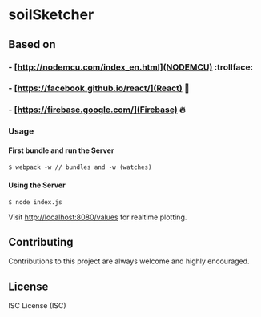 # soilSketcher

## Based on

### - [http://nodemcu.com/index_en.html](NODEMCU)   :trollface:
### - [https://facebook.github.io/react/](React)   :blue_heart:
### - [https://firebase.google.com/](Firebase)  :fire:

### Usage
#### First bundle and run the Server
```
$ webpack -w // bundles and -w (watches)
```
#### Using the Server

```
$ node index.js 
```

Visit [http://localhost:8080/values](http://localhost:8080/values) for realtime plotting.

## Contributing

Contributions to this project are always welcome and highly encouraged.

## License

ISC License (ISC)